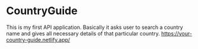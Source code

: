 # CountryGuide
This is my first API application. Basically it asks user to search a country name and gives all necessary details of that particular country.
https://your-country-guide.netlify.app/
